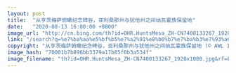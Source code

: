 ```yaml
---
layout: post
title:  "从亨茨梅萨俯瞰纪念碑谷，亚利桑那州与犹他州之间纳瓦霍族保留地"
date:   "2020-08-13 16:00:00 +0800"
image_url: "http://cn.bing.com/th?id=OHR.HuntsMesa_ZH-CN7400133267_1920x1080.jpg&rf=LaDigue_1920x1080.jpg&pid=hp"
link: "/search?q=%e7%ba%aa%e5%bf%b5%e7%a2%91%e8%b0%b7%e7%ba%b3%e7%93%a6%e9%9c%8d%e9%83%a8%e8%90%bd%e5%85%ac%e5%9b%ad&form=hpcapt&mkt=zh-cn"
copyright: "从亨茨梅萨俯瞰纪念碑谷，亚利桑那州与犹他州之间纳瓦霍族保留地 (© AWL Images/Danita Delimont)"
image_hash: "70001b7b896bb3379a17b85f0b3a534f"
image_filename: "th?id=OHR.HuntsMesa_ZH-CN7400133267_1920x1080.jpg&rf=LaDigue_1920x1080.jpg&pid=hp"
---
```

